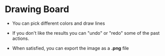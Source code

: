 # Drawing Board

- You can pick different colors and draw lines

- If you don't like the results you can "undo" or "redo" some of the past actions.

- When satisfied, you can export the image as a **.png** file
